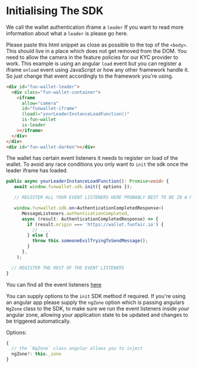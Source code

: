 # Initialising The SDK

We call the wallet authentication iframe a `leader` If you want to read more information about what a `leader` is please go here.

Please paste this html snippet as close as possible to the top of the `<body>`. This should live in a place which does not get removed from the DOM. You need to allow the camera in the feature policies for our KYC provider to work. This example is using an angular `load` event but you can register a iframe `onload` event using JavaScript or how any other framework handle it. So just change that event accordingly to the framework you're using.

```html
<div id="fun-wallet-leader">
  <div class="fun-wallet-container">
    <iframe
      allow="camera"
      id="funwallet-iframe"
      (load)="yourLeaderInstanceLoadFunction()"
      is-fun-wallet
      is-leader
    ></iframe>
  </div>
</div>
<div id="fun-wallet-darken"></div>
```

The wallet has certain event listeners it needs to register on load of the wallet. To avoid any race conditions you only want to `init` the sdk once the leader iframe has loaded.

```ts
public async yourLeaderInstanceLoadFunction(): Promise<void> {
   await window.funwallet.sdk.init({ options });

   // REGISTER ALL YOUR EVENT LISTENERS HERE PROBABLY BEST TO BE IN A NEW METHOD SOMEWHERE.

   window.funwallet.sdk.on<AuthenticationCompletedResponse>(
      MessageListeners.authenticationCompleted,
      async (result: AuthenticationCompletedResponse) => {
        if (result.origin === 'https://wallet.funfair.io') {
          // ....
        } else {
          throw this.someoneEvilTryingToSendMessage();
        }
      },
    );

  // REGISTER THE REST OF THE EVENT LISTENERS
}
```

You can find all the event listeners [here](/guide/web-sdk/sdk-event-listeners.html)

You can supply options to the `init` SDK method if required. If you're using an angular app please supply the `ngZone` option which is passing angulars `NgZone` class to the SDK, to make sure we run the event listeners inside _your_ angular zone, allowing your application state to be updated and changes to be triggered automatically.

Options:

```js
{
  // the `NgZone` class angular allows you to inject
  ngZone?: this._zone
}
```
